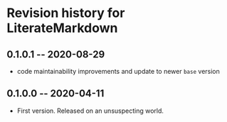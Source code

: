 # Revision history for LiterateMarkdown

## 0.1.0.1 -- 2020-08-29
* code maintainability improvements and update to newer `base` version

## 0.1.0.0 -- 2020-04-11

* First version. Released on an unsuspecting world.
